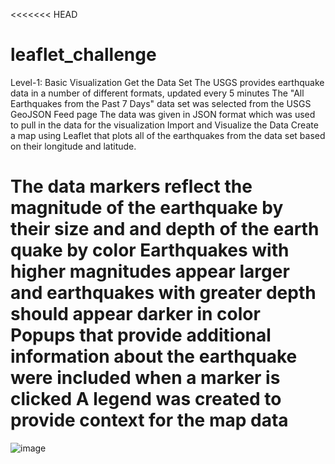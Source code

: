 <<<<<<< HEAD
# leaflet_challenge

Level-1: Basic Visualization
Get the Data Set
The USGS provides earthquake data in a number of different formats, updated every 5 minutes
The "All Earthquakes from the Past 7 Days" data set was selected from the USGS GeoJSON Feed page
The data was given in JSON format which was used to pull in the data for the visualization
Import and Visualize the Data
Create a map using Leaflet that plots all of the earthquakes from the data set based on their longitude and latitude.

The data markers reflect the magnitude of the earthquake by their size and and depth of the earth quake by color
Earthquakes with higher magnitudes appear larger and earthquakes with greater depth should appear darker in color
Popups that provide additional information about the earthquake were included when a marker is clicked
A legend was created to provide context for the map data
=======
![image](https://user-images.githubusercontent.com/111449865/210871339-d5540a9b-899e-409b-8990-20994ccf76a6.png)



